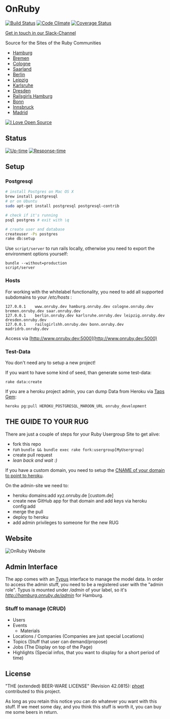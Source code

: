 # OnRuby
[![Build Status](https://img.shields.io/travis/phoet/on_ruby/master.svg)](https://travis-ci.org/phoet/on_ruby)
[![Code Climate](https://img.shields.io/codeclimate/github/phoet/on_ruby.svg)](https://codeclimate.com/github/phoet/on_ruby)
[![Coverage Status](http://img.shields.io/codeclimate/coverage/github/phoet/on_ruby.svg)](https://codeclimate.com/github/phoet/on_ruby)

[Get in touch in our Slack-Channel](https://slack-onruby.herokuapp.com/)

Source for the Sites of the Ruby Communities

* [Hamburg](http://hamburg.onruby.de)
* [Bremen](http://bremen.onruby.de)
* [Cologne](http://cologne.onruby.de)
* [Saarland](http://saar.onruby.de)
* [Berlin](http://www.rug-b.de)
* [Leipzig](http://leipzig.onruby.de)
* [Karlsruhe](http://karlsruhe.onruby.de)
* [Dresden](http://dresden.onruby.de)
* [Railsgirls Hamburg](http://railsgirlshh.onruby.de)
* [Bonn](http://bonn.onruby.de)
* [Innsbruck](http://innsbruck.onruby.at)
* [Madrid](http://madridrb.onruby.eu)

[![I Love Open Source](http://www.iloveopensource.io/images/logo-lightbg.png)](http://www.iloveopensource.io/projects/524c41bdca7964c61700044d)

## Status

[![Up-time](https://share.pingdom.com/banners/9a5fa346)](http://stats.pingdom.com/rt22wr280x9j/616285)
[![Response-time](https://share.pingdom.com/banners/eb9be8df)](http://stats.pingdom.com/rt22wr280x9j/616285)

## Setup

### Postgresql

```sh
# install Postgres on Mac OS X
brew install postgresql
# or on Ubuntu
sudo apt-get install postgresql postgresql-contrib

# check if it's running
psql postgres # exit with \q

# create user and database
createuser -Ps postgres
rake db:setup
```

Use `script/server` to run rails locally, otherwise you need to export the environment options yourself:

    bundle --without=production
    script/server

### Hosts

For working with the whitelabel functionality, you need to add all supported subdomains to your */etc/hosts* :

    127.0.0.1    www.onruby.dev hamburg.onruby.dev cologne.onruby.dev bremen.onruby.dev saar.onruby.dev
    127.0.0.1    berlin.onruby.dev karlsruhe.onruby.dev leipzig.onruby.dev dresden.onruby.dev
    127.0.0.1    railsgirlshh.onruby.dev bonn.onruby.dev madridrb.onruby.dev

Access via [http://www.onruby.dev:5000](http://www.onruby.dev:5000)

### Test-Data

You don't need any to setup a new project!

If you want to have some kind of seed, than generate some test-data:

    rake data:create

If you are a heroku project admin, you can dump Data from Heroku via [Taps Gem](https://devcenter.heroku.com/articles/taps):

    heroku pg:pull HEROKU_POSTGRESQL_MAROON_URL onruby_development

## THE GUIDE TO YOUR RUG

There are just a couple of steps for your Ruby Usergroup Site to get alive:

- fork this repo
- run `bundle && bundle exec rake fork:usergroup[MyUsergroup]`
- create pull request
- *lean back and wait :)*

If you have a custom domain, you need to setup the [CNAME of your domain to point to heroku](https://devcenter.heroku.com/articles/custom-domains#dns_setup).

On the admin-site we need to:

- heroku domains:add xyz.onruby.de [custom.de]
- create new GitHub app for that domain and add keys via heroku config:add
- merge the pull
- deploy to heroku
- add admin privileges to someone for the new RUG

## Website

![OnRuby Website](http://cl.ly/image/3U0S3b0T0F0x/Screen%20Shot%202014-01-07%20at%2014.16.44.png)

## Admin Interface

The app comes with an [Typus](https://github.com/fesplugas/typus) interface to manage the model data.
In order to access the admin stuff, you need to be a registered user with the "admin role".
Typus is mounted under */admin* of your label, so it's *http://hamburg.onruby.de/admin* for Hamburg.

### Stuff to manage (CRUD)

- Users
- Events
    - Materials
- Locations / Companies (Companies are just special Locations)
- Topics (Stuff that user can demand/propose)
- Jobs (The Display on top of the Page)
- Highlights (Special infos, that you want to display for a short period of time)

## License

"THE (extended) BEER-WARE LICENSE" (Revision 42.0815): [phoet](mailto:ps@nofail.de) contributed to this project.

As long as you retain this notice you can do whatever you want with this stuff.
If we meet some day, and you think this stuff is worth it, you can buy me some beers in return.
